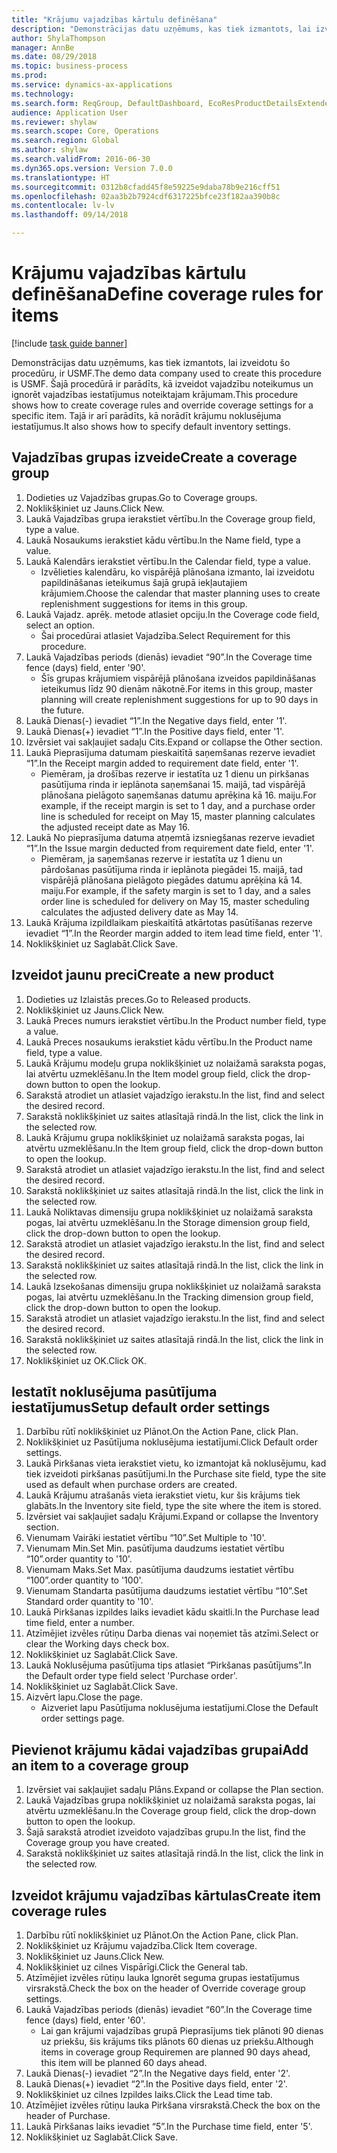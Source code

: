 ```yaml
--- 
title: "Krājumu vajadzības kārtulu definēšana"
description: "Demonstrācijas datu uzņēmums, kas tiek izmantots, lai izveidotu šo procedūru, ir USMF."
author: ShylaThompson
manager: AnnBe
ms.date: 08/29/2018
ms.topic: business-process
ms.prod: 
ms.service: dynamics-ax-applications
ms.technology: 
ms.search.form: ReqGroup, DefaultDashboard, EcoResProductDetailsExtended, EcoResProductCreate, InventItemOrderSetup, ReqItemTable
audience: Application User
ms.reviewer: shylaw
ms.search.scope: Core, Operations
ms.search.region: Global
ms.author: shylaw
ms.search.validFrom: 2016-06-30
ms.dyn365.ops.version: Version 7.0.0
ms.translationtype: HT
ms.sourcegitcommit: 0312b8cfadd45f8e59225e9daba78b9e216cff51
ms.openlocfilehash: 02aa3b2b7924cdf6317225bfce23f182aa390b8c
ms.contentlocale: lv-lv
ms.lasthandoff: 09/14/2018

---
```

# <a name="define-coverage-rules-for-items"></a><span data-ttu-id="8d9ad-103">Krājumu vajadzības kārtulu definēšana</span><span class="sxs-lookup"><span data-stu-id="8d9ad-103">Define coverage rules for items</span></span>

[!include [task guide banner](../../includes/task-guide-banner.md)]

<span data-ttu-id="8d9ad-104">Demonstrācijas datu uzņēmums, kas tiek izmantots, lai izveidotu šo procedūru, ir USMF.</span><span class="sxs-lookup"><span data-stu-id="8d9ad-104">The demo data company used to create this procedure is USMF.</span></span> <span data-ttu-id="8d9ad-105">Šajā procedūrā ir parādīts, kā izveidot vajadzību noteikumus un ignorēt vajadzības iestatījumus noteiktajam krājumam.</span><span class="sxs-lookup"><span data-stu-id="8d9ad-105">This procedure shows how to create coverage rules and override coverage settings for a specific item.</span></span> <span data-ttu-id="8d9ad-106">Tajā ir arī parādīts, kā norādīt krājumu noklusējuma iestatījumus.</span><span class="sxs-lookup"><span data-stu-id="8d9ad-106">It also shows how to specify default inventory settings.</span></span>


## <a name="create-a-coverage-group"></a><span data-ttu-id="8d9ad-107">Vajadzības grupas izveide</span><span class="sxs-lookup"><span data-stu-id="8d9ad-107">Create a coverage group</span></span>
1. <span data-ttu-id="8d9ad-108">Dodieties uz Vajadzības grupas.</span><span class="sxs-lookup"><span data-stu-id="8d9ad-108">Go to Coverage groups.</span></span>
2. <span data-ttu-id="8d9ad-109">Noklikšķiniet uz Jauns.</span><span class="sxs-lookup"><span data-stu-id="8d9ad-109">Click New.</span></span>
3. <span data-ttu-id="8d9ad-110">Laukā Vajadzības grupa ierakstiet vērtību.</span><span class="sxs-lookup"><span data-stu-id="8d9ad-110">In the Coverage group field, type a value.</span></span>
4. <span data-ttu-id="8d9ad-111">Laukā Nosaukums ierakstiet kādu vērtību.</span><span class="sxs-lookup"><span data-stu-id="8d9ad-111">In the Name field, type a value.</span></span>
5. <span data-ttu-id="8d9ad-112">Laukā Kalendārs ierakstiet vērtību.</span><span class="sxs-lookup"><span data-stu-id="8d9ad-112">In the Calendar field, type a value.</span></span>
    * <span data-ttu-id="8d9ad-113">Izvēlieties kalendāru, ko vispārējā plānošana izmanto, lai izveidotu papildināšanas ieteikumus šajā grupā iekļautajiem krājumiem.</span><span class="sxs-lookup"><span data-stu-id="8d9ad-113">Choose the calendar that master planning uses to create replenishment suggestions for items in this group.</span></span>  
6. <span data-ttu-id="8d9ad-114">Laukā Vajadz. aprēķ. metode atlasiet opciju.</span><span class="sxs-lookup"><span data-stu-id="8d9ad-114">In the Coverage code field, select an option.</span></span>
    * <span data-ttu-id="8d9ad-115">Šai procedūrai atlasiet Vajadzība.</span><span class="sxs-lookup"><span data-stu-id="8d9ad-115">Select Requirement for this procedure.</span></span>  
7. <span data-ttu-id="8d9ad-116">Laukā Vajadzības periods (dienās) ievadiet “90”.</span><span class="sxs-lookup"><span data-stu-id="8d9ad-116">In the Coverage time fence (days) field, enter '90'.</span></span>
    * <span data-ttu-id="8d9ad-117">Šīs grupas krājumiem vispārējā plānošana izveidos papildināšanas ieteikumus līdz 90 dienām nākotnē.</span><span class="sxs-lookup"><span data-stu-id="8d9ad-117">For items in this group, master planning will create replenishment suggestions for up to 90 days in the future.</span></span>  
8. <span data-ttu-id="8d9ad-118">Laukā Dienas(-) ievadiet “1”.</span><span class="sxs-lookup"><span data-stu-id="8d9ad-118">In the Negative days field, enter '1'.</span></span>
9. <span data-ttu-id="8d9ad-119">Laukā Dienas(+) ievadiet “1”.</span><span class="sxs-lookup"><span data-stu-id="8d9ad-119">In the Positive days field, enter '1'.</span></span>
10. <span data-ttu-id="8d9ad-120">Izvērsiet vai sakļaujiet sadaļu Cits.</span><span class="sxs-lookup"><span data-stu-id="8d9ad-120">Expand or collapse the Other section.</span></span>
11. <span data-ttu-id="8d9ad-121">Laukā Pieprasījuma datumam pieskaitītā saņemšanas rezerve ievadiet “1”.</span><span class="sxs-lookup"><span data-stu-id="8d9ad-121">In the Receipt margin added to requirement date field, enter '1'.</span></span>
    * <span data-ttu-id="8d9ad-122">Piemēram, ja drošības rezerve ir iestatīta uz 1 dienu un pirkšanas pasūtījuma rinda ir ieplānota saņemšanai 15. maijā, tad vispārējā plānošana pielāgoto saņemšanas datumu aprēķina kā 16. maiju.</span><span class="sxs-lookup"><span data-stu-id="8d9ad-122">For example, if the receipt margin is set to 1 day, and a purchase order line is scheduled for receipt on May 15, master planning calculates the adjusted receipt date as May 16.</span></span>  
12. <span data-ttu-id="8d9ad-123">Laukā No pieprasījuma datuma atņemtā izsniegšanas rezerve ievadiet “1”.</span><span class="sxs-lookup"><span data-stu-id="8d9ad-123">In the Issue margin deducted from requirement date field, enter '1'.</span></span>
    * <span data-ttu-id="8d9ad-124">Piemēram, ja saņemšanas rezerve ir iestatīta uz 1 dienu un pārdošanas pasūtījuma rinda ir ieplānota piegādei 15. maijā, tad vispārējā plānošana pielāgoto piegādes datumu aprēķina kā 14. maiju.</span><span class="sxs-lookup"><span data-stu-id="8d9ad-124">For example, if the safety margin is set to 1 day, and a sales order line is scheduled for delivery on May 15, master scheduling calculates the adjusted delivery date as May 14.</span></span>  
13. <span data-ttu-id="8d9ad-125">Laukā Krājuma izpildlaikam pieskaitītā atkārtotas pasūtīšanas rezerve ievadiet “1”.</span><span class="sxs-lookup"><span data-stu-id="8d9ad-125">In the Reorder margin added to item lead time field, enter '1'.</span></span>
14. <span data-ttu-id="8d9ad-126">Noklikšķiniet uz Saglabāt.</span><span class="sxs-lookup"><span data-stu-id="8d9ad-126">Click Save.</span></span>

## <a name="create-a-new-product"></a><span data-ttu-id="8d9ad-127">Izveidot jaunu preci</span><span class="sxs-lookup"><span data-stu-id="8d9ad-127">Create a new product</span></span>
1. <span data-ttu-id="8d9ad-128">Dodieties uz Izlaistās preces.</span><span class="sxs-lookup"><span data-stu-id="8d9ad-128">Go to Released products.</span></span>
2. <span data-ttu-id="8d9ad-129">Noklikšķiniet uz Jauns.</span><span class="sxs-lookup"><span data-stu-id="8d9ad-129">Click New.</span></span>
3. <span data-ttu-id="8d9ad-130">Laukā Preces numurs ierakstiet vērtību.</span><span class="sxs-lookup"><span data-stu-id="8d9ad-130">In the Product number field, type a value.</span></span>
4. <span data-ttu-id="8d9ad-131">Laukā Preces nosaukums ierakstiet kādu vērtību.</span><span class="sxs-lookup"><span data-stu-id="8d9ad-131">In the Product name field, type a value.</span></span>
5. <span data-ttu-id="8d9ad-132">Laukā Krājumu modeļu grupa noklikšķiniet uz nolaižamā saraksta pogas, lai atvērtu uzmeklēšanu.</span><span class="sxs-lookup"><span data-stu-id="8d9ad-132">In the Item model group field, click the drop-down button to open the lookup.</span></span>
6. <span data-ttu-id="8d9ad-133">Sarakstā atrodiet un atlasiet vajadzīgo ierakstu.</span><span class="sxs-lookup"><span data-stu-id="8d9ad-133">In the list, find and select the desired record.</span></span>
7. <span data-ttu-id="8d9ad-134">Sarakstā noklikšķiniet uz saites atlasītajā rindā.</span><span class="sxs-lookup"><span data-stu-id="8d9ad-134">In the list, click the link in the selected row.</span></span>
8. <span data-ttu-id="8d9ad-135">Laukā Krājumu grupa noklikšķiniet uz nolaižamā saraksta pogas, lai atvērtu uzmeklēšanu.</span><span class="sxs-lookup"><span data-stu-id="8d9ad-135">In the Item group field, click the drop-down button to open the lookup.</span></span>
9. <span data-ttu-id="8d9ad-136">Sarakstā atrodiet un atlasiet vajadzīgo ierakstu.</span><span class="sxs-lookup"><span data-stu-id="8d9ad-136">In the list, find and select the desired record.</span></span>
10. <span data-ttu-id="8d9ad-137">Sarakstā noklikšķiniet uz saites atlasītajā rindā.</span><span class="sxs-lookup"><span data-stu-id="8d9ad-137">In the list, click the link in the selected row.</span></span>
11. <span data-ttu-id="8d9ad-138">Laukā Noliktavas dimensiju grupa noklikšķiniet uz nolaižamā saraksta pogas, lai atvērtu uzmeklēšanu.</span><span class="sxs-lookup"><span data-stu-id="8d9ad-138">In the Storage dimension group field, click the drop-down button to open the lookup.</span></span>
12. <span data-ttu-id="8d9ad-139">Sarakstā atrodiet un atlasiet vajadzīgo ierakstu.</span><span class="sxs-lookup"><span data-stu-id="8d9ad-139">In the list, find and select the desired record.</span></span>
13. <span data-ttu-id="8d9ad-140">Sarakstā noklikšķiniet uz saites atlasītajā rindā.</span><span class="sxs-lookup"><span data-stu-id="8d9ad-140">In the list, click the link in the selected row.</span></span>
14. <span data-ttu-id="8d9ad-141">Laukā Izsekošanas dimensiju grupa noklikšķiniet uz nolaižamā saraksta pogas, lai atvērtu uzmeklēšanu.</span><span class="sxs-lookup"><span data-stu-id="8d9ad-141">In the Tracking dimension group field, click the drop-down button to open the lookup.</span></span>
15. <span data-ttu-id="8d9ad-142">Sarakstā atrodiet un atlasiet vajadzīgo ierakstu.</span><span class="sxs-lookup"><span data-stu-id="8d9ad-142">In the list, find and select the desired record.</span></span>
16. <span data-ttu-id="8d9ad-143">Sarakstā noklikšķiniet uz saites atlasītajā rindā.</span><span class="sxs-lookup"><span data-stu-id="8d9ad-143">In the list, click the link in the selected row.</span></span>
17. <span data-ttu-id="8d9ad-144">Noklikšķiniet uz OK.</span><span class="sxs-lookup"><span data-stu-id="8d9ad-144">Click OK.</span></span>

## <a name="setup-default-order-settings"></a><span data-ttu-id="8d9ad-145">Iestatīt noklusējuma pasūtījuma iestatījumus</span><span class="sxs-lookup"><span data-stu-id="8d9ad-145">Setup default order settings</span></span>
1. <span data-ttu-id="8d9ad-146">Darbību rūtī noklikšķiniet uz Plānot.</span><span class="sxs-lookup"><span data-stu-id="8d9ad-146">On the Action Pane, click Plan.</span></span>
2. <span data-ttu-id="8d9ad-147">Noklikšķiniet uz Pasūtījuma noklusējuma iestatījumi.</span><span class="sxs-lookup"><span data-stu-id="8d9ad-147">Click Default order settings.</span></span>
3. <span data-ttu-id="8d9ad-148">Laukā Pirkšanas vieta ierakstiet vietu, ko izmantojat kā noklusējumu, kad tiek izveidoti pirkšanas pasūtījumi.</span><span class="sxs-lookup"><span data-stu-id="8d9ad-148">In the Purchase site field, type the site used as default when purchase orders are created.</span></span>
4. <span data-ttu-id="8d9ad-149">Laukā Krājumu atrašanās vieta ierakstiet vietu, kur šis krājums tiek glabāts.</span><span class="sxs-lookup"><span data-stu-id="8d9ad-149">In the Inventory site field, type the site where the item is stored.</span></span>
5. <span data-ttu-id="8d9ad-150">Izvērsiet vai sakļaujiet sadaļu Krājumi.</span><span class="sxs-lookup"><span data-stu-id="8d9ad-150">Expand or collapse the Inventory section.</span></span>
6. <span data-ttu-id="8d9ad-151">Vienumam Vairāki iestatiet vērtību “10”.</span><span class="sxs-lookup"><span data-stu-id="8d9ad-151">Set Multiple to '10'.</span></span>
7. <span data-ttu-id="8d9ad-152">Vienumam Min.</span><span class="sxs-lookup"><span data-stu-id="8d9ad-152">Set Min.</span></span> <span data-ttu-id="8d9ad-153">pasūtījuma daudzums iestatiet vērtību “10”.</span><span class="sxs-lookup"><span data-stu-id="8d9ad-153">order quantity to '10'.</span></span>
8. <span data-ttu-id="8d9ad-154">Vienumam Maks.</span><span class="sxs-lookup"><span data-stu-id="8d9ad-154">Set Max.</span></span> <span data-ttu-id="8d9ad-155">pasūtījuma daudzums iestatiet vērtību “100”.</span><span class="sxs-lookup"><span data-stu-id="8d9ad-155">order quantity to '100'.</span></span>
9. <span data-ttu-id="8d9ad-156">Vienumam Standarta pasūtījuma daudzums iestatiet vērtību “10”.</span><span class="sxs-lookup"><span data-stu-id="8d9ad-156">Set Standard order quantity to '10'.</span></span>
10. <span data-ttu-id="8d9ad-157">Laukā Pirkšanas izpildes laiks ievadiet kādu skaitli.</span><span class="sxs-lookup"><span data-stu-id="8d9ad-157">In the Purchase lead time field, enter a number.</span></span>
11. <span data-ttu-id="8d9ad-158">Atzīmējiet izvēles rūtiņu Darba dienas vai noņemiet tās atzīmi.</span><span class="sxs-lookup"><span data-stu-id="8d9ad-158">Select or clear the Working days check box.</span></span>
12. <span data-ttu-id="8d9ad-159">Noklikšķiniet uz Saglabāt.</span><span class="sxs-lookup"><span data-stu-id="8d9ad-159">Click Save.</span></span>
13. <span data-ttu-id="8d9ad-160">Laukā Noklusējuma pasūtījuma tips atlasiet “Pirkšanas pasūtījums”.</span><span class="sxs-lookup"><span data-stu-id="8d9ad-160">In the Default order type field select 'Purchase order'.</span></span>
14. <span data-ttu-id="8d9ad-161">Noklikšķiniet uz Saglabāt.</span><span class="sxs-lookup"><span data-stu-id="8d9ad-161">Click Save.</span></span>
15. <span data-ttu-id="8d9ad-162">Aizvērt lapu.</span><span class="sxs-lookup"><span data-stu-id="8d9ad-162">Close the page.</span></span>
    * <span data-ttu-id="8d9ad-163">Aizveriet lapu Pasūtījuma noklusējuma iestatījumi.</span><span class="sxs-lookup"><span data-stu-id="8d9ad-163">Close the Default order settings page.</span></span>  

## <a name="add-an-item-to-a-coverage-group"></a><span data-ttu-id="8d9ad-164">Pievienot krājumu kādai vajadzības grupai</span><span class="sxs-lookup"><span data-stu-id="8d9ad-164">Add an item to a coverage group</span></span>
1. <span data-ttu-id="8d9ad-165">Izvērsiet vai sakļaujiet sadaļu Plāns.</span><span class="sxs-lookup"><span data-stu-id="8d9ad-165">Expand or collapse the Plan section.</span></span>
2. <span data-ttu-id="8d9ad-166">Laukā Vajadzības grupa noklikšķiniet uz nolaižamā saraksta pogas, lai atvērtu uzmeklēšanu.</span><span class="sxs-lookup"><span data-stu-id="8d9ad-166">In the Coverage group field, click the drop-down button to open the lookup.</span></span>
3. <span data-ttu-id="8d9ad-167">Šajā sarakstā atrodiet izveidoto vajadzības grupu.</span><span class="sxs-lookup"><span data-stu-id="8d9ad-167">In the list, find the Coverage group you have created.</span></span>
4. <span data-ttu-id="8d9ad-168">Sarakstā noklikšķiniet uz saites atlasītajā rindā.</span><span class="sxs-lookup"><span data-stu-id="8d9ad-168">In the list, click the link in the selected row.</span></span>

## <a name="create-item-coverage-rules"></a><span data-ttu-id="8d9ad-169">Izveidot krājumu vajadzības kārtulas</span><span class="sxs-lookup"><span data-stu-id="8d9ad-169">Create item coverage rules</span></span>
1. <span data-ttu-id="8d9ad-170">Darbību rūtī noklikšķiniet uz Plānot.</span><span class="sxs-lookup"><span data-stu-id="8d9ad-170">On the Action Pane, click Plan.</span></span>
2. <span data-ttu-id="8d9ad-171">Noklikšķiniet uz Krājumu vajadzība.</span><span class="sxs-lookup"><span data-stu-id="8d9ad-171">Click Item coverage.</span></span>
3. <span data-ttu-id="8d9ad-172">Noklikšķiniet uz Jauns.</span><span class="sxs-lookup"><span data-stu-id="8d9ad-172">Click New.</span></span>
4. <span data-ttu-id="8d9ad-173">Noklikšķiniet uz cilnes Vispārīgi.</span><span class="sxs-lookup"><span data-stu-id="8d9ad-173">Click the General tab.</span></span>
5. <span data-ttu-id="8d9ad-174">Atzīmējiet izvēles rūtiņu lauka Ignorēt seguma grupas iestatījumus virsrakstā.</span><span class="sxs-lookup"><span data-stu-id="8d9ad-174">Check the box on the header of Override coverage group settings.</span></span>
6. <span data-ttu-id="8d9ad-175">Laukā Vajadzības periods (dienās) ievadiet “60”.</span><span class="sxs-lookup"><span data-stu-id="8d9ad-175">In the Coverage time fence (days) field, enter '60'.</span></span>
    * <span data-ttu-id="8d9ad-176">Lai gan krājumi vajadzības grupā Pieprasījums tiek plānoti 90 dienas uz priekšu, šis krājums tiks plānots 60 dienas uz priekšu.</span><span class="sxs-lookup"><span data-stu-id="8d9ad-176">Although items in coverage group Requiremen are planned 90 days ahead, this item will be planned 60 days ahead.</span></span>  
7. <span data-ttu-id="8d9ad-177">Laukā Dienas(-) ievadiet “2”.</span><span class="sxs-lookup"><span data-stu-id="8d9ad-177">In the Negative days field, enter '2'.</span></span>
8. <span data-ttu-id="8d9ad-178">Laukā Dienas(+) ievadiet “2”.</span><span class="sxs-lookup"><span data-stu-id="8d9ad-178">In the Positive days field, enter '2'.</span></span>
9. <span data-ttu-id="8d9ad-179">Noklikšķiniet uz cilnes Izpildes laiks.</span><span class="sxs-lookup"><span data-stu-id="8d9ad-179">Click the Lead time tab.</span></span>
10. <span data-ttu-id="8d9ad-180">Atzīmējiet izvēles rūtiņu lauka Pirkšana virsrakstā.</span><span class="sxs-lookup"><span data-stu-id="8d9ad-180">Check the box on the header of Purchase.</span></span>
11. <span data-ttu-id="8d9ad-181">Laukā Pirkšanas laiks ievadiet “5”.</span><span class="sxs-lookup"><span data-stu-id="8d9ad-181">In the Purchase time field, enter '5'.</span></span>
12. <span data-ttu-id="8d9ad-182">Noklikšķiniet uz Saglabāt.</span><span class="sxs-lookup"><span data-stu-id="8d9ad-182">Click Save.</span></span>



